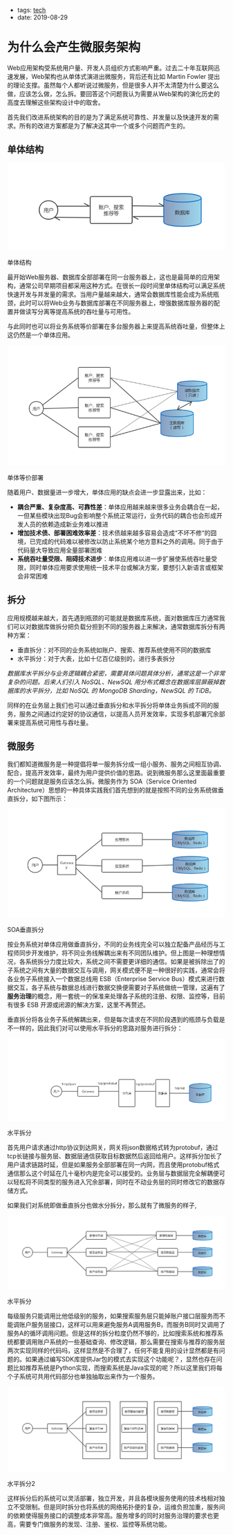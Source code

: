 - tags: [tech](/tags.md#tech)
- date: 2019-08-29

# 为什么会产生微服务架构

Web应用架构受系统用户量、开发人员组织方式影响严重。过去二十年互联网迅速发展，Web架构也从单体式演进出微服务，背后还有比如 Martin Fowler 提出的理论支撑。虽然每个人都听说过微服务，但是很多人并不太清楚为什么要这么做，应该怎么做，怎么拆。要回答这个问题我认为需要从Web架构的演化历史的高度去理解这些架构设计中的取舍。

首先我们改进系统架构的目的是为了满足系统可靠性、并发量以及快速开发的需求。所有的改进方案都是为了解决这其中一个或多个问题而产生的。

## 单体结构

![单体结构](/images/2019-08-29-1.png)

单体结构

最开始Web服务器、数据库全部部署在同一台服务器上，这也是最简单的应用架构，通常公司早期项目都采用这种方式。在很长一段时间里单体结构可以满足系统快速开发与并发量的需求。当用户量越来越大，通常会数据库性能会成为系统瓶颈，此时可以将Web业务与数据库部署在不同服务器上，增强数据库服务器的配置并做读写分离等提高系统的吞吐量与可用性。

与此同时也可以将业务系统等价部署在多台服务器上来提高系统吞吐量，但整体上这仍然是一个单体应用。

![单体等价部署](/images/2019-08-29-2.png)

单体等价部署

随着用户、数据量进一步增大，单体应用的缺点会进一步显露出来，比如：

- **耦合严重、复杂度高、可靠性差**：单体应用越来越来很多业务会耦合在一起，一但某些模块出现Bug会影响整个系统正常运行，业务代码的耦合也会形成开发人员的依赖造成新业务难以推进
- **增加技术债、部署困难效率差**：技术债越来越多容易会造成“不坏不修“的囧境，已完成的代码难以被修改以防止系统某个地方意料之外的调用。同于由于代码量大导致应用全量部署困难
- **系统吞吐量受限、阻碍技术进步**：单体应用难以进一步扩展使系统吞吐量受限，同时单体应用要求使用统一技术平台或解决方案，要想引入新语言或框架会非常困难

## 拆分

应用规模越来越大，首先遇到瓶颈的可能就是数据库系统，面对数据库压力通常我们可以对数据库做拆分把负载分担到不同的服务器上来解决，通常数据库拆分有两种方案：

- 垂直拆分：对不同的业务系统如账户、搜索、推荐系统使用不同的数据库
- 水平拆分：对于大表，比如十亿百亿级别的，进行多表拆分

*数据库水平拆分与业务逻辑耦合紧密，需要具体问题具体分析，通常这是一个非常复杂的问题。后来人们引入 NoSQL、NewSQL 用分布式概念在数据库层屏蔽掉数据库的水平拆分，比如 NoSQL 的 MongoDB Sharding，NewSQL 的 TiDB。*

同样的在业务层上我们也可以通过垂直拆分和水平拆分将单体业务拆成不同的服务，服务之间通过约定好的协议通信，以提高人员开发效率，实现多机部署冗余部署来提高系统可用性与吞吐量。

## 微服务

我们都知道微服务是一种提倡将单一服务拆分成一组小服务、服务之间相互协调、配合，提高开发效率，最终为用户提供价值的思路。说到微服务那么这里面最重要的一个问题就是服务应该怎么拆。微服务作为 SOA（Service Oriented Architecture）思想的一种具体实践我们首先想到的就是按照不同的业务系统做垂直拆分，如下图所示：

![SOA垂直拆分](/images/2019-08-29-3.png)

SOA垂直拆分

按业务系统对单体应用做垂直拆分，不同的业务线完全可以独立配备产品经历与工程师同步开发维护，将不同业务线解耦出来有不同团队维护。但上图是一种理想情况，各系统拆分力度比较大，系统之间不需要更详细的通信。如果是被拆除出了的子系统之间有大量的数据交互与调用，网关模式便不是一种很好的实践，通常会将各业务子系统接入一个数据总线用 ESB（Enterprise Service Bus）模式来进行数据交互，各子系统与数据总线进行数据交换便需要对子系统做统一管理，这遍有了**服务治理**的概念，用一套统一的保准来处理各子系统的注册、权限、监控等，目前有很多 ESB 开源或闭源的解决方案，这里不再赘述。

垂直拆分将各业务子系统解耦出来，但是每次请求在不同阶段遇到的瓶颈与负载是不一样的，因此我们对可以使用水平拆分的思路对服务进行拆分：

![水平拆分](/images/2019-08-29-4.png)

水平拆分

首先用户请求通过http协议到达网关，网关将json数据格式转为protobuf，通过tcp长链接与服务层、数据层通信获取目标数据然后返回给用户。这样拆分加长了用户请求链路时延，但是如果服务全部部署在同一内网，而且使用protobuf格式通信那么这个时延在几十毫秒内是完全可以接受的。业务层与数据层完全解耦便可以轻松将不同类型的服务进入冗余部署，同时在不动业务层的同时修改它的数据存储方式。

如果我们对系统即做垂直拆分也做水分拆分，那么就有了微服务的样子,

![水平拆分](/images/2019-08-29-5.png)

水平拆分

每级服务只能调用比他低级别的服务，如果搜索服务层只能掉账户接口层服务而不能调账户服务层接口，这样可以用来避免服务A调用服务B，而服务B同时又调用了服务A的循环调用问题。但是这样的拆分粒度仍然不够的，比如搜索系统和推荐系统都要调用账户系统的一些基础查询、修改逻辑，那么需要在搜索与推荐的服务层两次实现同样的代码吗，这样显然是不合理了，任何不能复用的设计显然都是有问题的。如果通过编写SDK库提供Jar包的模式去实现这个功能呢？，显然也存在问题比如推荐系统是Python实现，而搜索系统是Java实现的呢？所以这里我们将每个子系统可共用代码部分也单独抽取出来作为一个服务。

![水平拆分2](/images/2019-08-29-6.png)

水平拆分2

这样拆分后的系统可以灵活部署，独立开发，并且各模块服务使用的技术栈相对独立不受限制。但是同时拆分也将系统的网络拓扑便的复杂，运维负担加重，服务间的依赖使得服务接口的调整成本非常高。服务增多的同时对服务治理的要求也更高，需要专门做服务的发现、注册、鉴权、监控等系统功能。